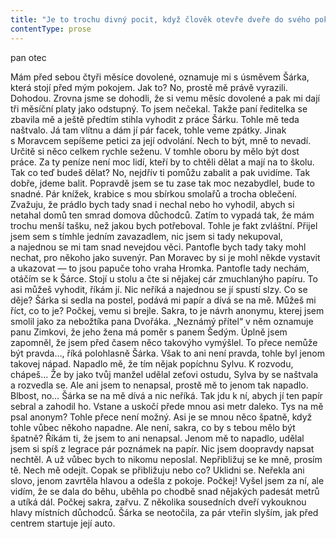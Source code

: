 ```yaml
---
title: "Je to trochu divný pocit, když člověk otevře dveře do svého pokoje a\_vtom se sama od sebe rozsvítí lampa\\. Kdybych nebyl tolik utahaný z\_cesty, tak se možná i\_leknu\\. Ve světle lampy vidím, že v\_mém křesle a\_u\_mého stolku sedí dědek v\_teplákách s\_vytahanýma kolenama a\_ve flanelové kostkované košili a\_civí rovnou na mě\\. Kdybych nebyl utahaný z\_cesty, tak by mě to možná rozesmálo\\. Pan Moravec si zřejmě nějak obstaral klíč a\_rozhodl se posedět si u\_mě v\_pokoji\\. Tak nevím, mám se polekat, rozesmát, nebo se snad mám naštvat? Hodím na zem cestovní kabelu a\_opřu se zády o\_stěnu, zkouším se trochu protáhnout a\_noční ticho v\_Senior centru Lípa proříznou tři pořádné lupance v\_mém kříži a\_krční páteři\\. Dvacet hodin na sedadle v\_autě, to už vážně není nic pro moje záda\\. Moravec dál sedí a\_civí na mě\\. Znovu se trochu protáhnu, zarachotí mi v\_rameni a\_zapraská v\_kyčli\\. Moravec se předkloní v\_mém křesle, které lehce zavrže\\. A\_zase je úplné ticho\\. No tak asi budu muset přece jen něco říct\\. Spletl jste si pokoj, pane Moravče? Moravec civí, ale neodpoví\\. Co tady sakra děláte? Sedíte v\_mým křesle\\. Moravec se ani nehne a\_dál na mě zírá\\. Zakroutím hlavou a\_udělám krok směrem k\_němu\\. Stát, vyjekne najednou Moravec a\_napřáhne proti mně dlaň jako policajt, který řídí provoz na křižovatce\\. Funguje to, opravdu jsem se zarazil\\. Včera v\_noci zemřel pan Dvořák, oznámí mi Moravec a\_dál drží dlaň napřaženou proti mně\\. Aha, vážně? Ano, zemřel, prý ve spánku a\_přirozenou smrtí\\. Jak příhodné, že? No tak, bylo mu přes osmdesát, zamumlám\\. Jistě, přesně tak, bylo mu přes osmdesát, že? Kdo by se tomu podivoval, že zemřel, že? pokračuje Moravec\\. Velmi příhodné\\. Zemřel zrovna, když jste byl pryč, že? To je ovšem velmi příhodnééé\\. Co má sakra pořád s\_tím příííhodnééé? Čistá práce, tak vy tomu říkáte, co? Necháte člověka zemřít zrovna v\_době, kdy tu vůbec nejste\\. Nejlíp tak, aby to vypadalo jako přirozená smrt\\. Hmm\\. Takhle vy to děláte\\. Sakra, co to ten dědek mele za nesmysly? Ale on mi to řekl, stačil mi to říct, víte? Co vám kdo řekl? Pan Dvořák mi řekl, že jestli se mu něco stane, je za tím Hromek\\. Přesně tohle mi řekl\\. Je za tím Hromek\\. Pane Moravče, děláte si ze mě legraci nebo co? Podívejte, já mám za sebou pár těžkejch dnů, docela bych se potřeboval natáhnout… Moravec mi ale skočí do řeči: Tak to ne, my tady v\_Lípě nepovažujeme za legraci, když jeden z\_nás odejde, víte? Tohle není legrace\\. Já už jsem informoval policii\\. Řekl jsem jim, že tu byl\\. Co to ten dědek mele? Kdo tu sakra jako byl? Ten consigliere od vašeho syna\\. Toho máte na špinavou práci, co? Ten malý conquistador v\_obleku\\. Byl tu dvakrát a\_já jsem ho nahlásil a\_nahlásil jsem i\_jeho poznávací značku\\. Myslí tohle vážně? Matně si vzpomínám, že jsem mu před pár týdny tvrdil, že manžel mé dcery je vlastně účetní mého syna\_— contador\\. Nojo, to jsem mu řekl, to je fakt\\. Taky jsem synka vylíčil jako nějakýho brazilskýho gangstera, ale co si z\_toho Moravec popřevracel v\_hlavě… To mi teda asi úplně nedochází\\. Policie nejspíš nic nezjistí\\. To je nám jasné, ale měl byste vědět, pane Hromek, že MY vás tu už nechceme\\. Tady jste skončil, víte? Pana Dvořáka tu všichni měli rádi\\. Taky si vzpomínám, že mi Moravec hned na začátku vykládal, jaká je Dvořák sketa\\. Myslím, že ho nenáviděl, a\_tvrdil, že je to nebezpečnej gauner\\. Nojo\\. Hádat se s\_ním nebudu\\. Poslyšte, pane Moravče, věříte na přirozenou smrt? Je to něco normálního, proto se tomu říká „přirozená smrt“, rozumíte? Jenomže pan Moravec opravdu nerozumí\\. Vy mi chcete vyhrožovat? Sakra, to je blbec\\. Nechci vám vyhrožovat, sakra\\. Já vážně netuším, co jste si to vybájil za blbosti, pane Moravče, ale teď si půjdu lehnout, ano? A\_vy odsud vypadnete\\. Jasný? Jenomže stačilo, abych udělal krok směrem k\_němu, a\_pan Moravec bleskurychle vstal, vytáhl z\_kapsy tepláků kovovou píšťalku a\_začal na ni ostře a\_prudce hvízdat\\. Netušil jsem, že dědek má píšťalku\\. To mu asi zbylo z\_výbavy Pomocné stráže Veřejné bezpečnosti\\. Píšťalka pana Moravce ječí na celý domov důchodců a\_najednou je tu rušno\\. Otevřely se dveře a\_na chodbě stojí snad všichni zdejší chovanci\\. Někdo sem dokonce přitáhl i\_dvě babky na invalidních vozících\\. Tohle přece není možný\\. To se mi musí zdát\\. Jenomže nic tak pitomýho by se mi určitě nezdálo\\. Tohle je tak absurdní, že to musí být pravda\\. Koridorem důchodců, kteří na mě zírají, se prodere ředitelka centra a\_pokývne mi, abych šel za ní\\. V\_kanceláři přede mě postaví hrnek s\_opravdu nedobrou instantní kávou\\. Příšerně mě bolí záda a\_kyčel a\_koleno a\_poslouchám, jak mi paní ředitelka konejšivě vysvětluje, že by bylo opravdu nejrozumnější, kdybych Senior centrum Lípa opustil\\. No, popravdě vůbec nevím, co mě to vlastně loni napadlo sem lézt\\. Takže souhlasím, seberu se a\_pojedu domů\\. Paní ředitelka mi dlouze vysvětluje, že samozřejmě chápe, že iniciativa pana Moravce je dílem nedorozumění, ale přesto je fakt, že jsem do prostředí centra nezapadl\\. Vypráví mi o\_rodinné a\_klidné atmosféře, kterou si nemůže dovolit ohrožovat nedořešenými spory\\. Poslouchám ji na půl ucha\\. Napadlo mě, jestli mi vrátí něco z\_těch peněz, které jsem za garsonku v\_tomhle baráku zaplatil\\. Mám si o\_to vůbec říkat, nebo to mám prostě přejít? Podepsali to všichni, víte? Bohužel úplně všichni, přeruší mi ředitelka myšlenky a\_cpe mi pod nos nějaký papír\\. Co podepsali? Koukám na podpisový arch\\. Tohle je celkem slušně sestavený podpisový arch, abecední seznam všech zdejších obyvatel včetně jejich rodných čísel a\_sloupec podpisů\_— vážně asi nikdo nechybí\\. Pan Moravec sestavil petici požadující můj odchod a\_za jediný den dokázal obejít celý domov důchodců a\_poshánět všechny podpisy\\. Je to vlastně opravdu dost schopný člověk\\. Nejspíš je to úplný blázen, ale velmi výkonný\\. Paní ředitelka mě ujišťuje, že osobně volala na policii a\_ujistila se, že podnět pana Moravce skutečně berou jen jako malé nedorozumění\\. Sakra, takže ten Moravec vážně volal na policii? Ten blázen si opravdu usmyslel, že jsem nechal nějak rafinovaně odstranit Dvořáka? Sakra, a\_že se teda nebál vlézt ke mně do pokoje ozbrojenej jenom píšťalkou? No nic, půjdu si sbalit\\."
contentType: prose
---
```


<section>

pan otec

Mám před sebou čtyři měsíce dovolené, oznamuje mi s úsměvem Šárka, která stojí před mým pokojem. Jak to? No, prostě mě právě vyrazili. Dohodou. Zrovna jsme se dohodli, že si vemu měsíc dovolené a pak mi dají tři měsíční platy jako odstupný. To jsem nečekal. Takže paní ředitelka se zbavila mě a ještě předtím stihla vyhodit z práce Šárku. Tohle mě teda naštvalo. Já tam vlítnu a dám jí pár facek, tohle veme zpátky. Jinak s Moravcem sepíšeme petici za její odvolání. Nech to být, mně to nevadí. Určitě si něco celkem rychle seženu. V tomhle oboru by mělo být dost práce. Za ty peníze není moc lidí, kteří by to chtěli dělat a mají na to školu. Tak co teď budeš dělat? No, nejdřív ti pomůžu zabalit a pak uvidíme. Tak dobře, jdeme balit. Popravdě jsem se tu zase tak moc nezabydlel, bude to snadné. Pár knížek, krabice s mou sbírkou smolařů a trocha oblečení. Zvažuju, že prádlo bych tady snad i nechal nebo ho vyhodil, abych si netahal domů ten smrad domova důchodců. Zatím to vypadá tak, že mám trochu menší tašku, než jakou bych potřeboval. Tohle je fakt zvláštní. Přijel jsem sem s tímhle jedním zavazadlem, nic jsem si tady nekupoval, a najednou se mi tam snad nevejdou věci. Pantofle bych tady taky mohl nechat, pro někoho jako suvenýr. Pan Moravec by si je mohl někde vystavit a ukazovat — to jsou papuče toho vraha Hromka. Pantofle tady nechám, otáčím se k Šárce. Stojí u stolu a čte si nějakej cár zmuchlanýho papíru. To asi můžeš vyhodit, říkám jí. Nic neříká a najednou se jí spustí slzy. Co se děje? Šárka si sedla na postel, podává mi papír a dívá se na mě. Můžeš mi říct, co to je? Počkej, vemu si brejle. Sakra, to je návrh anonymu, kterej jsem smolil jako za nebožtíka pana Dvořáka. „Neznámý přítel“ v něm oznamuje panu Zimkovi, že jeho žena má poměr s panem Šedým. Úplně jsem zapomněl, že jsem před časem něco takovýho vymýšlel. To přece nemůže být pravda…, říká polohlasně Šárka. Však to ani není pravda, tohle byl jenom takovej nápad. Napadlo mě, že tím nějak popíchnu Sylvu. K rozvodu, chápeš… Že by jako tvůj manžel udělal zeťovi ostudu, Sylva by se naštvala a rozvedla se. Ale ani jsem to nenapsal, prostě mě to jenom tak napadlo. Blbost, no… Šárka se na mě dívá a nic neříká. Tak jdu k ní, abych jí ten papír sebral a zahodil ho. Vstane a uskočí přede mnou asi metr daleko. Tys na mě psal anonym? Tohle přece není možný. Asi je se mnou něco špatně, když tohle vůbec někoho napadne. Ale není, sakra, co by s tebou mělo být špatně? Říkám ti, že jsem to ani nenapsal. Jenom mě to napadlo, udělal jsem si spíš z legrace pár poznámek na papír. Nic jsem doopravdy napsat nechtěl. A už vůbec bych to nikomu neposlal. Nepřibližuj se ke mně, prosím tě. Nech mě odejít. Copak se přibližuju nebo co? Uklidni se. Neřekla ani slovo, jenom zavrtěla hlavou a odešla z pokoje. Počkej! Vyšel jsem za ní, ale vidím, že se dala do běhu, uběhla po chodbě snad nějakých padesát metrů a utíká dál. Počkej sakra, zařvu. Z několika sousedních dveří vykouknou hlavy místních důchodců. Šárka se neotočila, za pár vteřin slyším, jak před centrem startuje její auto.

</section>
